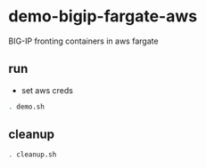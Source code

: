 # demo-bigip-fargate-aws
BIG-IP fronting containers in aws fargate

## run 
 - set aws creds
 ```bash
 . demo.sh
 ```

## cleanup
```bash
. cleanup.sh
```
